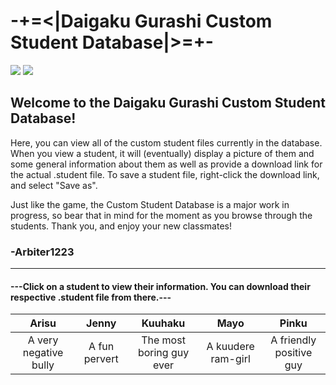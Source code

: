 # -+=<|Daigaku Gurashi Custom Student Database|>=+-

<img src ="https://cdn.discordapp.com/attachments/430213415663960084/510167658315120641/PatreonBanner4.png">

<img src ="http://www.thinwithin.org/wp-content/uploads/2015/06/saw-horse-6.jpg">

## Welcome to the Daigaku Gurashi Custom Student Database!

Here, you can view all of the custom student files currently in the database. When you view a student, it will (eventually) display a picture of them and some general information about them as well as provide a download link for the actual .student file. To save a student file, right-click the download link, and select "Save as".

Just like the game, the Custom Student Database is a major work in progress, so bear that in mind for the moment as you browse through the students. Thank you, and enjoy your new classmates!

### -Arbiter1223

--------

#### ---Click on a student to view their information. You can download their respective .student file from there.---


| Arisu | Jenny | Kuuhaku | Mayo | Pinku |
| :---: | :---: | :---: | :---: | :---: |
| A very negative bully | A fun pervert | The most boring guy ever | A kuudere ram-girl | A friendly positive guy |
